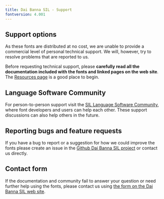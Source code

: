 ```yaml
---
title: Dai Banna SIL - Support
fontversion: 4.001
---
```


## Support options

As these fonts are distributed at no cost, we are unable to provide a commercial level of personal technical support. We will, however, try to resolve problems that are reported to us.

Before requesting technical support, please **carefully read all the documentation included with the fonts and linked pages on the web site**. The [Resources page](resources.md) is a good place to begin.

## Language Software Community

For person-to-person support visit the [SIL Language Software Community](https://community.software.sil.org/c/silfonts), where font developers and users can help each other. These support discussions can also help others in the future.

## Reporting bugs and feature requests

If you have a bug to report or a suggestion for how we could improve the fonts please create an issue in the [Github Dai Banna SIL project](https://github.com/silnrsi/font-daibannasil/issues) or contact us directly.

## Contact form

If the documentation and community fail to answer your question or need further help using the fonts, please contact us using [the form on the Dai Banna SIL web site](https://software.sil.org/daibanna/#contact).
